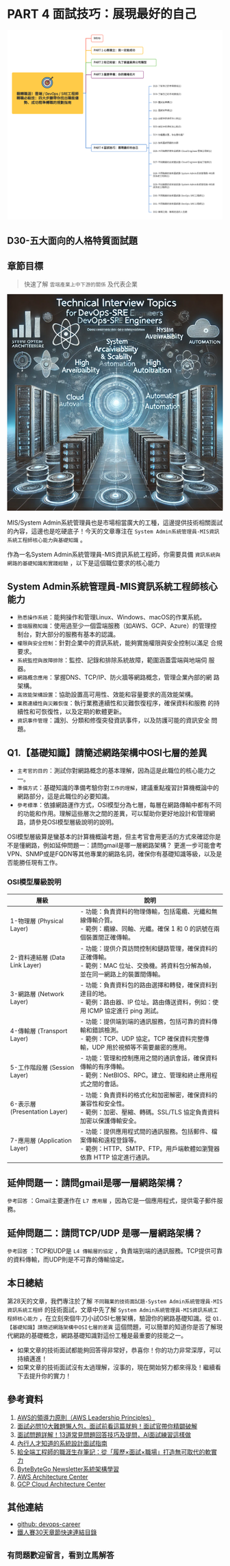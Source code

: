 # PART 4 面試技巧：展現最好的自己

![鐵人賽-30Days-P4](https://github.com/qwedsazxc78/devops-career/raw/main/docs/img/30Days-P4.png)

## D30-五大面向的人格特質面試題

## 章節目標

> 快速了解 `雲端產業上中下游的關係` 及代表企業

![D30-五大面向的人格特質面試題](https://github.com/qwedsazxc78/devops-career/raw/main/docs/img/D31.png)

MIS/System Admin系統管理員也是市場相當廣大的工種，這邊提供技術相關面試的內容，這邊也是吃硬底子！今天的文章專注在 `System Admin系統管理員-MIS資訊系統工程師核心能力與基礎知識` 。

作為一名System Admin系統管理員-MIS資訊系統工程師，你需要具備 `資訊系統與網路的基礎知識和實踐經驗` ，以下是這個職位要求的核心能力

## System Admin系統管理員-MIS資訊系統工程師核心能力

* `熟悉操作系統`：能夠操作和管理Linux、Windows、macOS的作業系統。
* `雲端服務知識`：使用過至少一個雲端服務（如AWS、GCP、Azure）的管理控
制台，對大部分的服務有基本的認識。
* `權限與安全控制`：針對企業中的資訊系統，能夠實施權限與安全控制以滿足
合規要求。
* `系統監控與故障排除`：監控、記錄和排除系統故障，範圍涵蓋雲端與地端伺
服器。
* `網路概念應用`：掌握DNS、TCP/IP、防火牆等網路概念，管理企業內部的網
路架構。
* `高效能架構設置`：協助設置高可用性、效能和容量要求的高效能架構。
* `業務連續性與災難恢復`：執行業務連續性和災難恢復程序，確保資料和服務
的持續性和可恢復性，以及定期的軟體更新。
* `資訊事件管理`：識別、分類和修復突發資訊事件，以及防護可能的資訊安全
問題。

## Q1.【基礎知識】請簡述網路架構中OSI七層的差異

* `主考官的目的`：測試你對網路概念的基本理解，因為這是此職位的核心能力之一。
* `準備方式`：基礎知識的準備考驗你對`工作的理解`，建議重點複習計算機概論中的網路部分，這是此職位的必要知識。
* `參考標準`：依據網路運作方式，OSI模型分為七層，每層在網路傳輸中都有不同的功能和作用。理解這些層次之間的差異，可以幫助你更好地設計和管理網路，請參見OSI模型層級說明的說明。

OSI模型層級算是蠻基本的計算機概論考題，但主考官會用更活的方式來確認你是不是懂網路，例如延伸問題一：請問gmail是哪一層網路架構？
更進一步可能會考VPN、SNMP或是FQDN等其他專業的網路名詞，確保你有基礎知識等級，以及是否能勝任現有工作。

### OSI模型層級說明

| 層級 | 說明 |
| ---- | ---- |
| 1-物理層 (Physical Layer) | - 功能：負責資料的物理傳輸，包括電纜、光纖和無線傳輸介質。 <br> - 範例：纜線、同軸、光纖。確保 1 和 0 的訊號在兩個裝置間正確傳輸。 |
| 2-資料連結層 (Data Link Layer) | - 功能：提供介頁訪問控制和鏈路管理，確保資料的正確傳輸。 <br> - 範例：MAC 位址、交換機。將資料包分解為幀，並在同一網路上的裝置間傳輸。 |
| 3-網路層 (Network Layer) | - 功能：負責資料包的路由選擇和轉發，確保資料到達目的地。 <br> - 範例：路由器、IP 位址。路由傳送資料，例如：使用 ICMP 協定進行 ping 測試。 |
| 4-傳輸層 (Transport Layer) | - 功能：提供端到端的通訊服務，包括可靠的資料傳輸和錯誤檢測。 <br> - 範例：TCP、UDP 協定。TCP 確保資料完整傳輸，UDP 用於視頻等不需要嚴密的應用。 |
| 5-工作階段層 (Session Layer) | - 功能：管理和控制應用之間的通訊會話，確保資料傳輸的有序傳輸。 <br> - 範例：NetBIOS、RPC。建立、管理和終止應用程式之間的會話。 |
| 6-表示層 (Presentation Layer) | - 功能：負責資料的格式化和加密解密，確保資料的兼容性和安全性。 <br> - 範例：加密、壓縮、轉碼。SSL/TLS 協定負責資料加密以保護傳輸安全。 |
| 7-應用層 (Application Layer) | - 功能：提供應用程式間的通訊服務。包括郵件、檔案傳輸和遠程登錄等。 <br> - 範例：HTTP、SMTP、FTP。用戶端軟體如瀏覽器依靠 HTTP 協定進行通訊。 |

## 延伸問題一：請問gmail是哪一層網路架構？

`參考回答` ：Gmail主要運作在 `L7 應用層` ，因為它是一個應用程式，提供電子郵件服務。

## 延伸問題二：請問TCP/UDP 是哪一層網路架構？

`參考回答` ：TCP和UDP是 `L4 傳輸層的協定` ，負責端到端的通訊服務。TCP提供可靠的資料傳輸，而UDP則是不可靠的傳輸協定。

## 本日總結

第28天的文章，我們專注於了解 `不同職業的技術面試題-System Admin系統管理員-MIS資訊系統工程師` 的技術面試，文章中先了解 `System Admin系統管理員-MIS資訊系統工程師核心能力` ，在立刻來個牛刀小試OSI七層架構，驗證你的網路基礎知識。從 `Q1.【基礎知識】請簡述網路架構中OSI七層的差異` 這個問題，可以簡單的知道你是否了解現代網路的基礎概念，網路基礎知識對這份工種是最重要的技能之一。

* 如果文章的技術面試都能夠回答得非常好，恭喜你！你的功力非常深厚，可以持續邁進！
* 如果文章的技術面試沒有太過理解，沒事的，現在開始努力都來得及！繼續看下去提升你的實力！

## 參考資料

1. [AWS的領導力原則（AWS Leadership Principles）](https://www.amazon.jobs/content/en/our-workplace/leadership-principles)
2. [面試必問10大難題懶人包，面試前看這篇就夠！面試官帶你精闢破解](https://www.1111.com.tw/1000w/fanshome/discussTopic.asp?cat=FANS&id=339445)
3. [面試問題詳解！13道常見問題回答技巧及提問，AI面試練習這樣做](https://blog.104.com.tw/top-nine-tricky-interview-questions-and-best-answers/)
4. [內行人才知道的系統設計面試指南](https://www.books.com.tw/products/0010903454)
5. [給全端工程師的職涯生存筆記：從「履歷×面試×職場」打造無可取代的軟實力](https://www.books.com.tw/products/0010928379)
6. [ByteByteGo Newsletter系統架構學習](https://blog.bytebytego.com/p/which-cloud-provider-should-be-used)
7. [AWS Architecture Center](https://aws.amazon.com/architecture/)
8. [GCP Cloud Architecture Center](https://cloud.google.com/architecture)

## 其他連結

* [github: devops-career](https://github.com/qwedsazxc78/devops-career/tree/main)
* [鐵人賽30天章節快速連結目錄](https://ithelp.ithome.com.tw/articles/10351094)

## `有問題歡迎留言，看到立馬解答`
